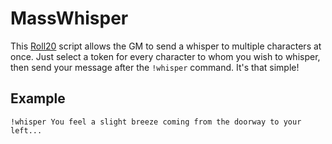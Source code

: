 # MassWhisper
This [Roll20](http://roll20.net/) script allows the GM to send a whisper to multiple characters at once. Just select a token for every character to whom you wish to whisper, then send your message after the `!whisper` command. It's that simple!

## Example
`!whisper You feel a slight breeze coming from the doorway to your left...`
